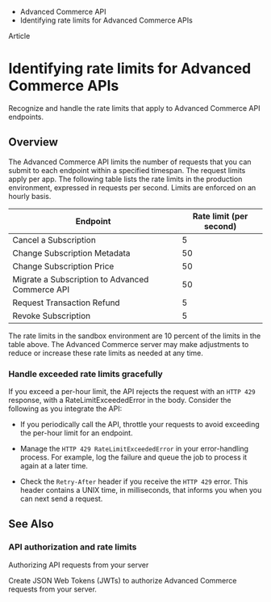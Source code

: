 

- Advanced Commerce API
-  Identifying rate limits for Advanced Commerce APIs 

Article

# Identifying rate limits for Advanced Commerce APIs

Recognize and handle the rate limits that apply to Advanced Commerce API endpoints.

## Overview

The Advanced Commerce API limits the number of requests that you can submit to each endpoint within a specified timespan. The request limits apply per app. The following table lists the rate limits in the production environment, expressed in requests per second. Limits are enforced on an hourly basis.

| Endpoint | Rate limit (per second) |
|----|----|
| Cancel a Subscription | 5 |
| Change Subscription Metadata | 50 |
| Change Subscription Price | 50 |
| Migrate a Subscription to Advanced Commerce API | 50 |
| Request Transaction Refund | 5 |
| Revoke Subscription | 5 |

The rate limits in the sandbox environment are 10 percent of the limits in the table above. The Advanced Commerce server may make adjustments to reduce or increase these rate limits as needed at any time.

### Handle exceeded rate limits gracefully

If you exceed a per-hour limit, the API rejects the request with an `HTTP 429` response, with a RateLimitExceededError in the body. Consider the following as you integrate the API:

- If you periodically call the API, throttle your requests to avoid exceeding the per-hour limit for an endpoint.

- Manage the `HTTP 429 RateLimitExceededError` in your error-handling process. For example, log the failure and queue the job to process it again at a later time.

- Check the `Retry-After` header if you receive the `HTTP 429` error. This header contains a UNIX time, in milliseconds, that informs you when you can next send a request.

## See Also

### API authorization and rate limits

Authorizing API requests from your server

Create JSON Web Tokens (JWTs) to authorize Advanced Commerce requests from your server.

